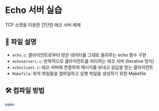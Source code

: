 # Echo 서버 실습

TCP 소켓을 이용한 간단한 에코 서버 예제

## 📁 파일 설명

- `echo.c`: 클라이언트로부터 받은 데이터를 그대로 돌려주는 echo 함수 구현
- `echoserveri.c`: 반복적으로 클라이언트를 처리하는 에코 서버 (Iterative 방식)
- `echoclient.c`: 에코 서버에 연결하여 메시지를 보내고 응답을 받는 클라이언트
- `Makefile`: 위의 파일들을 컴파일하고 실행 파일을 생성하기 위한 Makefile

## 🛠️ 컴파일 방법

```bash
make

